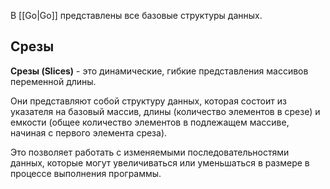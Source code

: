 В [[Go|Go]] представлены все базовые структуры данных.

## Срезы

**Срезы (Slices)** - это динамические, гибкие представления массивов переменной длины. 

Они представляют собой структуру данных, которая состоит из указателя на базовый массив, длины (количество элементов в срезе) и емкости (общее количество элементов в подлежащем массиве, начиная с первого элемента среза). 

Это позволяет работать с изменяемыми последовательностями данных, которые могут увеличиваться или уменьшаться в размере в процессе выполнения программы.

